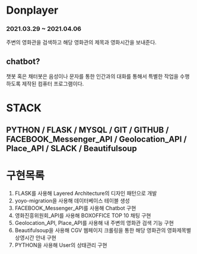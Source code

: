 # Donplayer
### 2021.03.29 ~ 2021.04.06
주변의 영화관을 검색하고 해당 영화관의 제목과 영화시간을 보내준다.

## chatbot?
챗봇 혹은 채터봇은 음성이나 문자를 통한 인간과의 대화를 통해서 특별한 작업을 수행하도록 제작된 컴퓨터 프로그램이다.

# STACK
PYTHON / FLASK / MYSQL / GIT / GITHUB / FACEBOOK_Messenger_API / Geolocation_API / Place_API / SLACK / Beautifulsoup
---
# 구현목록
1. FLASK를 사용해 Layered Architecture의 디자인 패턴으로 개발
2. yoyo-migration을 사용해 데이터베이스 테이블 생성
3. FACEBOOK_Messenger_API를 사용해 Chatbot 구현
4. 영화진흥위원회_API를 사용해 BOXOFFICE TOP 10 채팅 구현
5. Geolocation_API, Place_API를 사용해 내 주변의 영화관 검색 기능 구현
6. Beautifulsoup을 사용해 CGV 웹페이지 크롤링을 통한 해당 영화관의 영화제목별 상영시간 안내 구현
7. PYTHON을 사용해 User의 상태관리 구현
